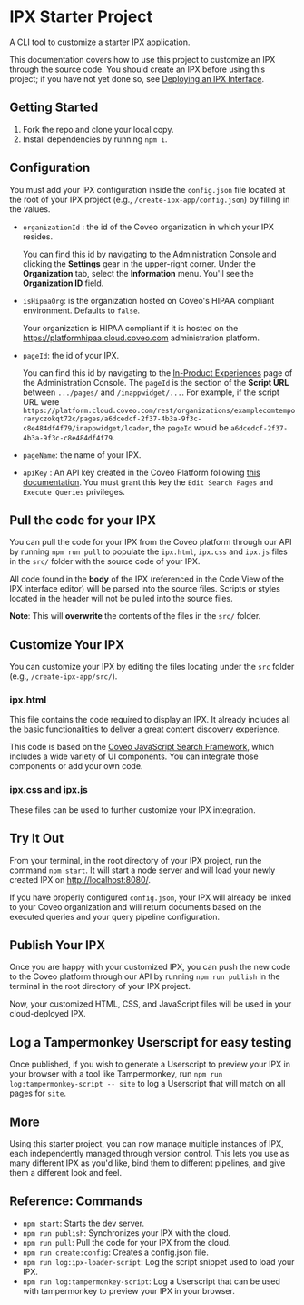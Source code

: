 # IPX Starter Project

A CLI tool to customize a starter IPX application.

This documentation covers how to use this project to customize an IPX through the source code. You should create an IPX before using this project; if you have not yet done so, see [Deploying an IPX Interface](https://docs.coveo.com/en/3160/build-a-search-ui/manage-coveo-in-product-experiences-ipx#deploying-an-ipx-interface-overview).

## Getting Started

1. Fork the repo and clone your local copy.
2. Install dependencies by running `npm i`.

## Configuration

You must add your IPX configuration inside the `config.json` file located at the root of your IPX project (e.g., `/create-ipx-app/config.json`) by filling in the values.

- `organizationId` : the id of the Coveo organization in which your IPX resides.

    You can find this id by navigating to the Administration Console and clicking the **Settings** gear in the upper-right corner. Under the **Organization** tab, select the **Information** menu. You'll see the **Organization ID** field.

- `isHipaaOrg`: is the organization hosted on Coveo's HIPAA compliant environment. Defaults to `false`.

    Your organization is HIPAA compliant if it is hosted on the https://platformhipaa.cloud.coveo.com administration platform.

- `pageId`: the id of your IPX.

    You can find this id by navigating to the [In-Product Experiences](https://platform.cloud.coveo.com/admin/#/search/in-app-widgets) page of the Administration Console. The `pageId` is the section of the **Script URL** between `.../pages/` and `/inappwidget/...`. For example, if the script URL were `https://platform.cloud.coveo.com/rest/organizations/examplecomtemporaryczokqt72c/pages/a6dcedcf-2f37-4b3a-9f3c-c8e484df4f79/inappwidget/loader`, the `pageId` would be `a6dcedcf-2f37-4b3a-9f3c-c8e484df4f79`.

- `pageName`: the name of your IPX.

- `apiKey` : An API key created in the Coveo Platform following [this documentation](https://docs.coveo.com/en/1718/manage-an-organization/manage-api-keys#add-an-api-key). You must grant this key the `Edit Search Pages` and `Execute Queries` privileges.

## Pull the code for your IPX

You can pull the code for your IPX from the Coveo platform through our API by running `npm run pull` to populate the `ipx.html`, `ipx.css` and `ipx.js` files in the `src/` folder with the source code of your IPX.

All code found in the **body** of the IPX (referenced in the Code View of the IPX interface editor) will be parsed into the source files. Scripts or styles located in the header will not be pulled into the source files.

**Note**: This will **overwrite** the contents of the files in the `src/` folder.

## Customize Your IPX

You can customize your IPX by editing the files locating under the `src` folder (e.g., `/create-ipx-app/src/`).

### ipx.html

This file contains the code required to display an IPX. It already includes all the basic functionalities to deliver a great content discovery experience.

This code is based on the [Coveo JavaScript Search Framework](https://docs.coveo.com/en/375/), which includes a wide variety of UI components. You can integrate those components or add your own code.

### ipx.css and ipx.js

These files can be used to further customize your IPX integration.

## Try It Out

From your terminal, in the root directory of your IPX project, run the command `npm start`. It will start a node server and will load your newly created IPX on [http://localhost:8080/](http://localhost:8080/).

If you have properly configured `config.json`, your IPX will already be linked to your Coveo organization and will return documents based on the executed queries and your query pipeline configuration.

## Publish Your IPX

Once you are happy with your customized IPX, you can push the new code to the Coveo platform through our API by running `npm run publish` in the terminal in the root directory of your IPX project.

Now, your customized HTML, CSS, and JavaScript files will be used in your cloud-deployed IPX.

## Log a Tampermonkey Userscript for easy testing

Once published, if you wish to generate a Userscript to preview your IPX in your browser with a tool like Tampermonkey, run `npm run log:tampermonkey-script -- site` to log a Userscript that will match on all pages for `site`.

## More

Using this starter project, you can now manage multiple instances of IPX, each independently managed through version control. This lets you use as many different IPX as you'd like, bind them to different pipelines, and give them a different look and feel.

## Reference: Commands

- `npm start`: Starts the dev server.
- `npm run publish`: Synchronizes your IPX with the cloud.
- `npm run pull`: Pull the code for your IPX from the cloud.
- `npm run create:config`: Creates a config.json file.
- `npm run log:ipx-loader-script`: Log the script snippet used to load your IPX.
- `npm run log:tampermonkey-script`: Log a Userscript that can be used with tampermonkey to preview your IPX in your browser.
